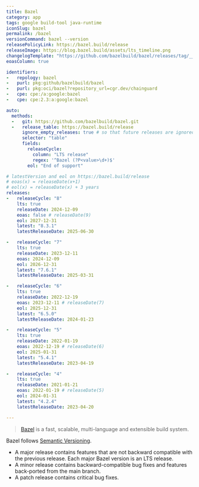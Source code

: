 ```yaml
---
title: Bazel
category: app
tags: google build-tool java-runtime
iconSlug: bazel
permalink: /bazel
versionCommand: bazel --version
releasePolicyLink: https://bazel.build/release
releaseImage: https://blog.bazel.build/assets/lts_timeline.png
changelogTemplate: "https://github.com/bazelbuild/bazel/releases/tag/__LATEST__"
eoasColumn: true

identifiers:
-   repology: bazel
-   purl: pkg:github/bazelbuild/bazel
-   purl: pkg:oci/bazel?repository_url=cgr.dev/chainguard
-   cpe: cpe:/a:google:bazel
-   cpe: cpe:2.3:a:google:bazel

auto:
  methods:
  -   git: https://github.com/bazelbuild/bazel.git
  -   release_table: https://bazel.build/release
      ignore_empty_releases: true # so that future releases are ignored
      selector: "table"
      fields:
        releaseCycle:
          column: "LTS release"
          regex: '^Bazel (?P<value>\d+)$'
        eol: "End of support"

# latestVersion and eol on https://bazel.build/release
# eoas(x) = releaseDate(x+1)
# eol(x) = releaseDate(x) + 3 years
releases:
-   releaseCycle: "8"
    lts: true
    releaseDate: 2024-12-09
    eoas: false # releaseDate(9)
    eol: 2027-12-31
    latest: "8.3.1"
    latestReleaseDate: 2025-06-30

-   releaseCycle: "7"
    lts: true
    releaseDate: 2023-12-11
    eoas: 2024-12-09
    eol: 2026-12-31
    latest: "7.6.1"
    latestReleaseDate: 2025-03-31

-   releaseCycle: "6"
    lts: true
    releaseDate: 2022-12-19
    eoas: 2023-12-11 # releaseDate(7)
    eol: 2025-12-31
    latest: "6.5.0"
    latestReleaseDate: 2024-01-23

-   releaseCycle: "5"
    lts: true
    releaseDate: 2022-01-19
    eoas: 2022-12-19 # releaseDate(6)
    eol: 2025-01-31
    latest: "5.4.1"
    latestReleaseDate: 2023-04-19

-   releaseCycle: "4"
    lts: true
    releaseDate: 2021-01-21
    eoas: 2022-01-19 # releaseDate(5)
    eol: 2024-01-31
    latest: "4.2.4"
    latestReleaseDate: 2023-04-20

---
```


> [Bazel](https://bazel.build/) is a fast, scalable, multi-language and extensible build system.

Bazel follows [Semantic Versioning](https://semver.org/).

- A major release contains features that are not backward compatible with the previous release. Each major Bazel version is an LTS release.
- A minor release contains backward-compatible bug fixes and features back-ported from the main branch.
- A patch release contains critical bug fixes.
